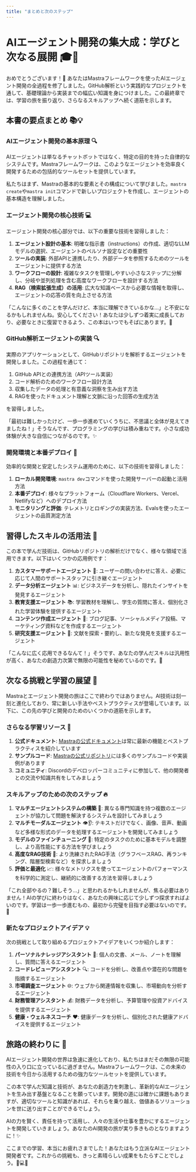 ```yaml
---
title: "まとめと次のステップ"
---
```


# AIエージェント開発の集大成：学びと次なる展開 🎓🚀

おめでとうございます！🎉 あなたはMastraフレームワークを使ったAIエージェント開発の全過程を修了しました。GitHub解析という実践的なプロジェクトを通して、基礎理論から実装までの幅広い知識を身につけました。この最終章では、学習の旅を振り返り、さらなるスキルアップへ続く道筋を示します。

## 本書の要点まとめ 📚💡

### AIエージェント開発の基本原理 🔍

AIエージェントは単なるチャットボットではなく、特定の目的を持った自律的なシステムです。Mastraフレームワークは、このようなエージェントを効率良く開発するための包括的なツールセットを提供しています。

私たちはまず、Mastraの基本的な要素とその構成について学びました。`mastra create`や`mastra init`コマンドで新しいプロジェクトを作成し、エージェントの基本構造を理解しました。

### エージェント開発の核心技術 💻

エージェント開発の核心部分では、以下の重要な技術を習得しました：

1. **エージェント設計の基本**: 明確な指示書（instructions）の作成、適切なLLMモデルの選択、エージェントのペルソナ設定などの重要性
2. **ツールの実装**: 外部APIと連携したり、外部データを参照するためのツールをエージェントに提供する方法
3. **ワークフローの設計**: 複雑なタスクを管理しやすい小さなステップに分解し、分岐や並列処理を含む高度なワークフローを設計する方法
4. **RAG（検索拡張生成）の活用**: 広大な知識ベースから必要な情報を取得し、エージェントの応答の質を向上させる方法

「こんなに多くのことを学んだけど、本当に理解できているかな...」と不安になるかもしれませんね。安心してください！あなたは少しずつ着実に成長しており、必要なときに復習できるよう、この本はいつでもそばにあります。🌟

### GitHub解析エージェントの実装 🔍

実際のアプリケーションとして、GitHubリポジトリを解析するエージェントを開発しました。この過程を通じて：

1. GitHub APIとの連携方法（APIツール実装）
2. コード解析のためのワークフロー設計方法
3. 収集したデータの処理と有意義な洞察を生み出す方法
4. RAGを使ったドキュメント理解と文脈に沿った回答の生成方法

を習得しました。

「最初は難しかったけど、一歩一歩進めていくうちに、不思議と全体が見えてきましたね！」そうなんです、プログラミングの学びは積み重ねです。小さな成功体験が大きな自信につながるのです。✨

### 開発環境と本番デプロイ 🏢

効率的な開発と安定したシステム運用のために、以下の技術を習得しました：

1. **ローカル開発環境**: `mastra dev`コマンドを使った開発サーバーの起動と活用方法
2. **本番デプロイ**: 様々なプラットフォーム（Cloudflare Workers、Vercel、Netlifyなど）へのデプロイ方法
3. **モニタリングと評価**: テレメトリとロギングの実装方法、Evalsを使ったエージェントの品質測定方法

## 習得したスキルの活用法 💫

この本で学んだ技術は、GitHubリポジトリの解析だけでなく、様々な領域で活用できます。以下はいくつかの応用例です：

1. **カスタマーサポートエージェント** 🧳: ユーザーの問い合わせに答え、必要に応じて人間のサポートスタッフに引き継ぐエージェント
2. **データ分析エージェント** 📊: ビジネスデータを分析し、隠れたインサイトを発見するエージェント
3. **教育支援エージェント** 📚: 学習教材を理解し、学生の質問に答え、個別化された学習体験を提供するエージェント
4. **コンテンツ作成エージェント** 📝: ブログ記事、ソーシャルメディア投稿、マーケティング資料などを作成するエージェント
5. **研究支援エージェント** 🔬: 文献を探索・要約し、新たな発見を支援するエージェント

「こんなに広く応用できるなんて！」そうです、あなたの学んだスキルは汎用性が高く、あなたの創造力次第で無限の可能性を秘めているのです。🌠

## 次なる挑戦と学習の展望 🚀

Mastraとエージェント開発の旅はここで終わりではありません。AI技術は刻一刻と進化しており、常に新しい手法やベストプラクティスが登場しています。以下に、この先の学びと開発のためのいくつかの道筋を示します。

### さらなる学習リソース 📝

1. **公式ドキュメント**: [Mastraの公式ドキュメント](https://mastra.ai/docs)は常に最新の機能とベストプラクティスを紹介しています
2. **サンプルコード**: [Mastraの公式リポジトリ](https://github.com/mastra-ai/mastra)には多くのサンプルコードや実装例があります
3. **コミュニティ**: Discordのデベロッパーコミュニティに参加して、他の開発者との交流や知識共有をしてみましょう

### スキルアップのための次のステップ 🔥

1. **マルチエージェントシステムの構築** 👥: 異なる専門知識を持つ複数のエージェントが協力して問題を解決するシステムを設計してみましょう
2. **マルチモーダルエージェント** 👁️👂: テキストだけでなく、画像、音声、動画など多様な形式のデータを処理するエージェントを開発してみましょう
3. **モデルのファインチューニング** 🎯: 特定のタスクのために基本モデルを調整し、より高性能にする方法を学びましょう
4. **高度なRAG技術** 🧩: より洗練されたRAG手法（グラフベースRAG、再ランキング、階層型検索など）を探求しましょう
5. **評価と最適化** 📈: 様々なメトリクスを使ってエージェントのパフォーマンスを科学的に測定し、継続的に改善する方法を習得しましょう

「これ全部やるの？難しそう...」と思われるかもしれませんが、焦る必要はありません！AIの学びに終わりはなく、あなたの興味に応じて少しずつ探求すればよいのです。学習は一歩一歩進むもの、最初から完璧を目指す必要はないのです。🌱

### 新たなプロジェクトアイデア 💡

次の挑戦として取り組めるプロジェクトアイデアをいくつか紹介します：

1. **パーソナルナレッジアシスタント** 🧠: 個人の文書、メール、ノートを理解し、質問に答えるエージェント
2. **コードレビューアシスタント** 🔍: コードを分析し、改善点や潜在的な問題を指摘するエージェント
3. **市場調査エージェント** 🌐: ウェブから関連情報を収集し、市場動向を分析するエージェント
4. **財務管理アシスタント** 💰: 財務データを分析し、予算管理や投資アドバイスを提供するエージェント
5. **健康・ウェルネスコーチ** ❤️: 健康データを分析し、個別化された健康アドバイスを提供するエージェント

## 旅路の終わりに 🌅

AIエージェント開発の世界は急速に進化しており、私たちはまだその無限の可能性の入り口に立っているに過ぎません。Mastraフレームワークは、この未来の技術を今日から活用するための強力なツールセットを提供しています。

この本で学んだ知識と技術が、あなたの創造力を刺激し、革新的なAIエージェントを生み出す基盤となることを願っています。開発の道には確かに課題もありますが、適切なツールと知識があれば、それらを乗り越え、価値あるソリューションを世に送り出すことができるでしょう。

AIの力を賢く、責任を持って活用し、人々の生活や仕事を豊かにするエージェントを開発していきましょう。あなたのAI開発の旅が実り多きものとなりますように！✨

ここまでの学習、本当にお疲れさまでした！あなたはもう立派なAIエージェント開発者です。これからの挑戦も、きっと素晴らしい成果をもたらすことでしょう。🌟💻🚀 